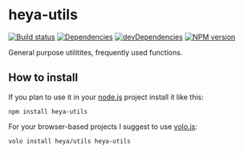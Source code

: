 # heya-utils

[![Build status][travis-image]][travis-url]
[![Dependencies][deps-image]][deps-url]
[![devDependencies][dev-deps-image]][dev-deps-url]
[![NPM version][npm-image]][npm-url]

General purpose utilitites, frequently used functions.

## How to install

If you plan to use it in your [node.js](http://nodejs.org) project install it
like this:

```
npm install heya-utils
```

For your browser-based projects I suggest to use [volo.js](http://volojs.org):

```
volo install heya/utils heya-utils
```

[npm-image]:      https://img.shields.io/npm/v/heya-utils.svg
[npm-url]:        https://npmjs.org/package/heya-utils
[deps-image]:     https://img.shields.io/david/heya/utils.svg
[deps-url]:       https://david-dm.org/heya/utils
[dev-deps-image]: https://img.shields.io/david/dev/heya/utils.svg
[dev-deps-url]:   https://david-dm.org/heya/utils#info=devDependencies
[travis-image]:   https://img.shields.io/travis/heya/utils.svg
[travis-url]:     https://travis-ci.org/heya/utils
